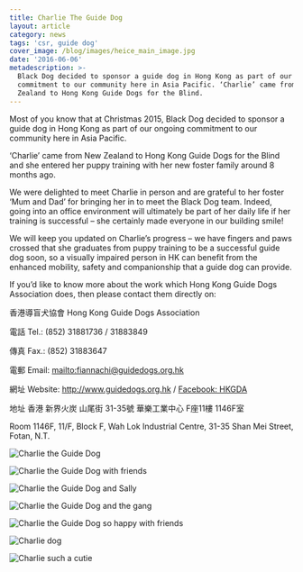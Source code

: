 ```yaml
---
title: Charlie The Guide Dog
layout: article
category: news
tags: 'csr, guide dog'
cover_image: /blog/images/heice_main_image.jpg
date: '2016-06-06'
metadescription: >-
  Black Dog decided to sponsor a guide dog in Hong Kong as part of our ongoing
  commitment to our community here in Asia Pacific. ‘Charlie’ came from New
  Zealand to Hong Kong Guide Dogs for the Blind.
---
```

Most of you know that at Christmas 2015, Black Dog decided to sponsor a guide dog in Hong Kong as part of our ongoing commitment to our community here in Asia Pacific.

‘Charlie’ came from New Zealand to Hong Kong Guide Dogs for the Blind and she entered her puppy training with her new foster family around 8 months ago.

We were delighted to meet Charlie in person and are grateful to her foster ‘Mum and Dad’ for bringing her in to meet the Black Dog team. Indeed, going into an office environment will ultimately be part of her daily life if her training is successful – she certainly made everyone in our building smile!

We will keep you updated on Charlie’s progress – we have fingers and paws crossed that she graduates from puppy training to be a successful guide dog soon, so a visually impaired person in HK can benefit from the enhanced mobility, safety and companionship that a guide dog can provide. 

If you’d like to know more about the work which Hong Kong Guide Dogs Association does, then please contact them directly on:

香港導盲犬協會 Hong Kong Guide Dogs Association

電話 Tel.: (852) 31881736 / 31883849

傳真 Fax.: (852) 31883647

電郵 Email: <mailto:fiannachi@guidedogs.org.hk>

網址 Website: <http://www.guidedogs.org.hk> / [Facebook: HKGDA](https://www.facebook.com/HKGDA)

地址 香港 新界火炭 山尾街 31-35號 華樂工業中心 F座11樓 1146F室

Room 1146F, 11/F, Block F, Wah Lok Industrial Centre, 31-35 Shan Mei Street, Fotan, N.T.

![Charlie the Guide Dog](/source/dsc_1004.jpg)

![Charlie the Guide Dog with friends](/source/dsc_1019.jpg)

![Charlie the Guide Dog and Sally](/source/dsc_1001.jpg)

![Charlie the Guide Dog and the gang](/source/dsc_0994.jpg)

![Charlie the Guide Dog so happy with friends](/source/dsc_0986.jpg)

![Charlie dog](/source/dsc_1004.jpg)

![Charlie such a cutie](/source/dsc_1028.jpg)
